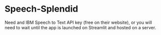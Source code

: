 # Speech-Splendid
Need and IBM Speech to Text API key (free on their website), or you will need to wait until the app is launched on Streamlit and hosted on a server.
